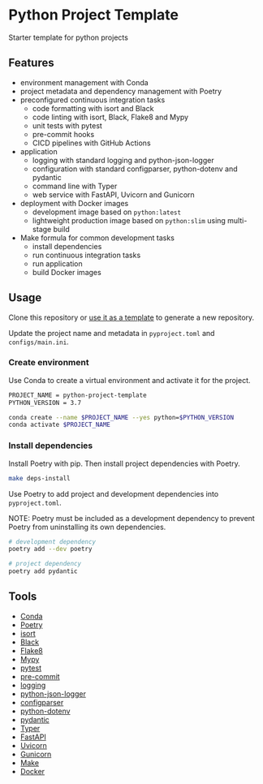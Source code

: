 # Python Project Template

Starter template for python projects

## Features

- environment management with Conda
- project metadata and dependency management with Poetry
- preconfigured continuous integration tasks
  - code formatting with isort and Black
  - code linting with isort, Black, Flake8 and Mypy
  - unit tests with pytest
  - pre-commit hooks
  - CICD pipelines with GitHub Actions
- application
  - logging with standard logging and python-json-logger
  - configuration with standard configparser, python-dotenv and pydantic
  - command line with Typer
  - web service with FastAPI, Uvicorn and Gunicorn
- deployment with Docker images
  - development image based on `python:latest`
  - lightweight production image based on `python:slim` using multi-stage build
- Make formula for common development tasks
  - install dependencies
  - run continuous integration tasks
  - run application
  - build Docker images

## Usage

Clone this repository or [use it as a template][generate] to generate a new repository.

Update the project name and metadata in `pyproject.toml` and `configs/main.ini`.

### Create environment

Use Conda to create a virtual environment and activate it for the project.

```bash
PROJECT_NAME = python-project-template
PYTHON_VERSION = 3.7

conda create --name $PROJECT_NAME --yes python=$PYTHON_VERSION
conda activate $PROJECT_NAME
```

### Install dependencies

Install Poetry with pip. Then install project dependencies with Poetry.

```bash
make deps-install
```

Use Poetry to add project and development dependencies into `pyproject.toml`.

NOTE: Poetry must be included as a development dependency to prevent
Poetry from uninstalling its own dependencies.

```bash
# development dependency
poetry add --dev poetry

# project dependency
poetry add pydantic
```

## Tools

- [Conda][conda]
- [Poetry][poetry]
- [isort][isort]
- [Black][black]
- [Flake8][flake8]
- [Mypy][mypy]
- [pytest][pytest]
- [pre-commit][pre-commit]
- [logging][logging]
- [python-json-logger][python-json-logger]
- [configparser][configparser]
- [python-dotenv][python-dotenv]
- [pydantic][pydantic]
- [Typer][typer]
- [FastAPI][fastapi]
- [Uvicorn][uvicorn]
- [Gunicorn][gunicorn]
- [Make][make]
- [Docker][docker]

[conda]: https://docs.conda.io/en/latest
[poetry]: https://python-poetry.org
[isort]: https://timothycrosley.github.io/isort
[black]: https://black.readthedocs.io/en/stable
[flake8]: https://flake8.pycqa.org/en/latest
[mypy]: http://www.mypy-lang.org
[pytest]: https://docs.pytest.org/en/stable
[pre-commit]: https://pre-commit.com/
[logging]: https://docs.python.org/3/library/logging.html
[python-json-logger]: https://github.com/madzak/python-json-logger
[configparser]: https://docs.python.org/3/library/configparser.html
[python-dotenv]: https://saurabh-kumar.com/python-dotenv
[pydantic]: https://pydantic-docs.helpmanual.io
[typer]: https://typer.tiangolo.com
[fastapi]: https://fastapi.tiangolo.com
[uvicorn]: https://www.uvicorn.org
[gunicorn]: https://gunicorn.org
[make]: https://www.gnu.org/software/make
[docker]: https://www.docker.com

[generate]: https://github.com/yxtay/python-project-template/generate
